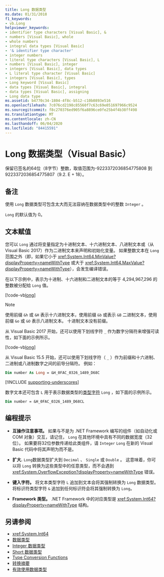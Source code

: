 ```yaml
---
title: Long 数据类型
ms.date: 01/31/2018
f1_keywords:
- vb.Long
helpviewer_keywords:
- identifier type characters [Visual Basic], &
- numbers [Visual Basic], whole
- whole numbers
- integral data types [Visual Basic]
- '& identifier type character'
- integer numbers
- literal type characters [Visual Basic], L
- numbers [Visual Basic], integer
- integers [Visual Basic], data types
- L literal type character [Visual Basic]
- integers [Visual Basic], types
- Long keyword [Visual Basic]
- data types [Visual Basic], integral
- data types [Visual Basic], assigning
- Long data type
ms.assetid: b4770c34-1804-4f8c-b512-c10b0893e516
ms.openlocfilehash: 7c076cd2198c85560f7c63c69e051697966c9524
ms.sourcegitcommit: f8c270376ed905f6a8896ce0fe25b4f4b38ff498
ms.translationtype: MT
ms.contentlocale: zh-CN
ms.lasthandoff: 06/04/2020
ms.locfileid: "84415591"
---
```

# <a name="long-data-type-visual-basic"></a>Long 数据类型（Visual Basic）

保留已签名的64位（8字节）整数，取值范围为-9223372036854775808 到9223372036854775807（9.2. E + 18）。

## <a name="remarks"></a>备注

使用 `Long` 数据类型可包含太大而无法容纳在数据类型中的整数 `Integer` 。

`Long` 的默认值为 0。

## <a name="literal-assignments"></a>文本赋值

您可以 `Long` 通过将变量指定为十进制文本、十六进制文本、八进制文本或（从 Visual Basic 2017）作为二进制文本来声明和初始化变量。 如果整数文本在 `Long` 范围之外（即，如果它小于 <xref:System.Int64.MinValue?displayProperty=nameWithType> 或大于 <xref:System.Int64.MaxValue?displayProperty=nameWithType>），会发生编译错误。

在以下示例中，表示为十进制、十六进制和二进制文本的等于 4,294,967,296 的整数被分配给 `Long` 值。

[!code-vb[long](../../../../samples/snippets/visualbasic/language-reference/data-types/numeric-literals.vb#Long)]

> [!NOTE]
> 使用前缀 `&h` 或 `&H` 表示十六进制文本，使用前缀 `&b` 或表示 `&B` 二进制文本，使用前缀 `&o` 或 `&O` 表示八进制文本。 十进制文本没有前缀。

从 Visual Basic 2017 开始，还可以使用下划线字符 `_` 作为数字分隔符来增强可读性，如下面的示例所示。

[!code-vb[long](../../../../samples/snippets/visualbasic/language-reference/data-types/numeric-literals.vb#LongS)]

从 Visual Basic 15.5 开始，还可以使用下划线字符（ `_` ）作为前缀和十六进制、二进制或八进制数字之间的前导分隔符。 例如：

```vb
Dim number As Long = &H_0FAC_0326_1489_D68C
```

[!INCLUDE [supporting-underscores](../../../../includes/vb-separator-langversion.md)]

数字文本还可包含 `L` 用于表示数据类型的[类型字符](../../programming-guide/language-features/data-types/type-characters.md) `Long` ，如下面的示例所示。

```vb
Dim number = &H_0FAC_0326_1489_D68CL
```

## <a name="programming-tips"></a>编程提示

- **互操作注意事项。** 如果与不是为 .NET Framework 编写的组件（如自动化或 COM 对象）交互，请记住， `Long` 在其他环境中具有不同的数据宽度（32位）。 如果要将32位参数传递给此类组件，请 `Integer` `Long` 在新的 Visual Basic 代码中将其声明为而不是。

- **扩大.** `Long`数据类型扩大到 `Decimal` 、 `Single` 或 `Double` 。 这意味着，你可以将 `Long` 转换为这些类型中的任意类型，而不会遇到 <xref:System.OverflowException?displayProperty=nameWithType> 错误。

- **键入字符。** 将文本类型字符 `L` 追加到文本会将其强制转换为 `Long` 数据类型。 将标识符类型字符 `&` 追加到任何标识符会将其强制转换为 `Long`。

- **Framework 类型。** .NET Framework 中的对应类型是 <xref:System.Int64?displayProperty=nameWithType> 结构。

## <a name="see-also"></a>另请参阅

- <xref:System.Int64>
- [数据类型](index.md)
- [Integer 数据类型](integer-data-type.md)
- [Short 数据类型](short-data-type.md)
- [Type Conversion Functions](../functions/type-conversion-functions.md)
- [转换摘要](../keywords/conversion-summary.md)
- [有效使用数据类型](../../programming-guide/language-features/data-types/efficient-use-of-data-types.md)
